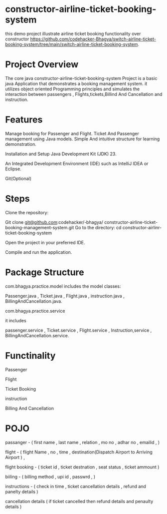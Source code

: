 # constructor-airline-ticket-booking-system
this demo project illustrate airline ticket booking functionality over constructor https://github.com/codehacker-Bhagya/switch-airline-ticket-booking-system/tree/main/switch-airline-ticket-booking-system.
# Project Overview
The core java constructor-airline-ticket-booking-system Project is a basic java Application that demonstrates a booking management system. it utilizes object oriented Programming principles and simulates the interaction between passengers , Flights,tickets,Billind And Cancellation and instruction.
# Features
Manage booking for Passenger and Flight. Ticket And Passenger management using Java models. Simple And intuitive structure for learning demonstration.

Installation and Setup Java Development Kit (JDK) 23.

An Integrated Development Environment (IDE) such as IntelliJ IDEA or Eclipse.

Git(Optional)
# Steps
Clone the repository:

Git clone git@github.com:codehacker/-bhagya/ constructor-airline-ticket-booking-management-system.git Go to the directory: cd constructor-airlinr-ticket-booking-system

Open the project in your preferred IDE.

Compile and run the application.
# Package Structure
com.bhagya.practice.model includes the model classes:

Passenger.java , Ticket.java , Flight.java , instruction.java , BillingAndCancellation.java.

com.bhagya.practice.service

it includes

passenger.service , Ticket.service , Flight.service , Instruction,service , BillingAndCancellation.service.
# Functinality
Passenger

Flight

Ticket Booking

instruction

Billing And Cancellation
# POJO
passanger - ( first name , last name , relation , mo no , adhar no , emailid , )

flight - ( flight Name , no , time , destination(Dispatch Airport to Arriving Airport ) ,

flight booking - ( ticket id , ticket destnation , seat status , ticket ammount )

biiling - ( billing method , upi id , passwrd , )

instructions - ( check in time , ticket cancellation details , refund and panelty details )

cancellation details ( if ticket cancelled then refund details and penaulty details )



